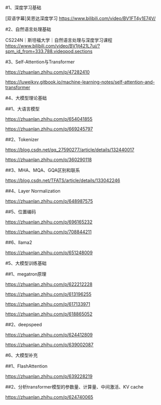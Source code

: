 #1、深度学习基础

[双语字幕]吴恩达深度学习
https://www.bilibili.com/video/BV1FT4y1E74V/

#2、自然语言处理基础

CS224N｜斯坦福大学｜自然语言处理与深度学习课程
https://www.bilibili.com/video/BV1jt421L7ui/?spm_id_from=333.788.videopod.sections


#3、Self-Attention与Transformer

https://zhuanlan.zhihu.com/p/47282410

https://luweikxy.gitbook.io/machine-learning-notes/self-attention-and-transformer

#4、大模型理论基础

##1、大语言模型

https://zhuanlan.zhihu.com/p/654041855

https://zhuanlan.zhihu.com/p/669245797

##2、Tokenizer

https://blog.csdn.net/qq_27590277/article/details/132440017

https://zhuanlan.zhihu.com/p/360290118

##3、MHA、MQA、GQA区别和联系

https://blog.csdn.net/TFATS/article/details/133042246


##4、Layer Normalization

https://zhuanlan.zhihu.com/p/648987575

##5、位置编码

https://zhuanlan.zhihu.com/p/696165232

https://zhuanlan.zhihu.com/p/708844211

##6、llama2

https://zhuanlan.zhihu.com/p/651248009

#5、大模型训练基础

##1、megatron原理

https://zhuanlan.zhihu.com/p/622212228

https://zhuanlan.zhihu.com/p/613196255

https://zhuanlan.zhihu.com/p/617133971

https://zhuanlan.zhihu.com/p/618865052

##2、deepspeed

https://zhuanlan.zhihu.com/p/624412809

https://zhuanlan.zhihu.com/p/639002087

#6、大模型补充

##1、FlashAttention

https://zhuanlan.zhihu.com/p/639228219

##2、分析transformer模型的参数量、计算量、中间激活、KV cache

https://zhuanlan.zhihu.com/p/624740065
